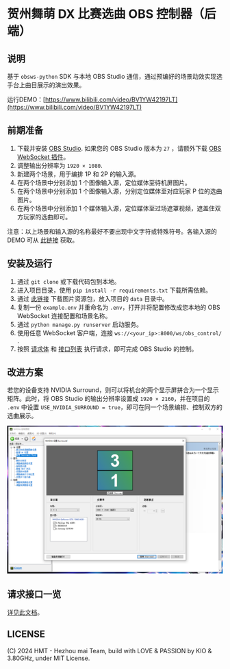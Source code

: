 # 贺州舞萌 DX 比赛选曲 OBS 控制器（后端）

## 说明

基于 `obsws-python` SDK 与本地 OBS Studio 通信，通过预编好的场景动效实现选手台上曲目展示的演出效果。

运行DEMO：[https://www.bilibili.com/video/BV1YW42197LT](https://www.bilibili.com/video/BV1YW42197LT)

## 前期准备

1. 下载并安装 [OBS Studio](https://obsproject.com/). 如果您的 OBS Studio 版本为 `27` ，请额外下载 [OBS WebSocket 插件](https://obsproject.com/forum/resources/obs-websocket-remote-control-obs-studio-using-websockets.466/)。
2. 调整输出分辨率为 `1920 × 1080`.
3. 新建两个场景，用于编排 1P 和 2P 的输入源。
4. 在两个场景中分别添加 1 个图像输入源，定位媒体至待机屏图片。
5. 在两个场景中分别添加 1 个图像输入源，分别定位媒体至对应玩家 P 位的选曲图片。
6. 在两个场景中分别添加 1 个媒体输入源，定位媒体至过场遮罩视频，遮盖住双方玩家的选曲即可。

注意：以上场景和输入源的名称最好不要出现中文字符或特殊符号。各输入源的 DEMO 可从 [此链接](https://pixeldrain.com/u/vHSjK5YA) 获取。

## 安装及运行

1. 通过 `git clone` 或下载代码包到本地。
2. 进入项目目录，使用 `pip install -r requirements.txt` 下载所需依赖。
3. 通过 [此链接](https://pixeldrain.com/u/q9xBUFbk) 下载图片资源包，放入项目的 `data` 目录中。
4. 复制一份 `example.env` 并重命名为 `.env`，打开并将配置修改成您本地的 OBS WebSocket 连接配置和场景名称。
5. 通过 `python manage.py runserver` 启动服务。
6. 使用任意 WebSocket 客户端，连接 `ws://<your_ip>:8000/ws/obs_control/` .
7. 按照 [请求体](doc/request.md#请求体) 和 [接口列表](doc/request.md#接口列表) 执行请求，即可完成 OBS Studio 的控制。

## 改进方案

若您的设备支持 NVIDIA Surround，则可以将机台的两个显示屏拼合为一个显示矩阵。此时，将 OBS Studio 的输出分辨率设置成 `1920 × 2160`，并在项目的 `.env` 中设置 `USE_NVIDIA_SURROUND = true`，即可在同一个场景编排、控制双方的选曲展示。

![NVIDIA Surround](doc/images/nvidia-surround.png)

## 请求接口一览

[详见此文档](doc/request.md)。

## LICENSE

(C) 2024 HMT - Hezhou mai Team, build with LOVE & PASSION by KIO & 3.80GHz, under MIT License.
